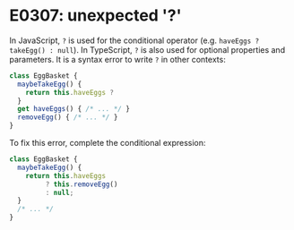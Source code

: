 # E0307: unexpected '?'

In JavaScript, `?` is used for the conditional operator (e.g.
`haveEggs ? takeEgg() : null`). In TypeScript, `?` is also used for optional
properties and parameters. It is a syntax error to write `?` in other contexts:

```javascript
class EggBasket {
  maybeTakeEgg() {
    return this.haveEggs ?
  }
  get haveEggs() { /* ... */ }
  removeEgg() { /* ... */ }
}
```

To fix this error, complete the conditional expression:

```javascript
class EggBasket {
  maybeTakeEgg() {
    return this.haveEggs
         ? this.removeEgg()
         : null;
  }
  /* ... */
}
```
